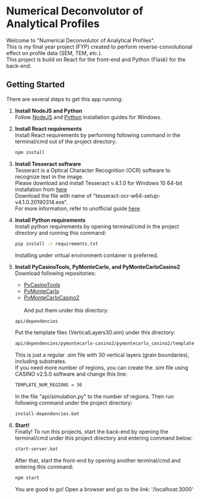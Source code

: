 # Numerical Deconvolutor of Analytical Profiles

Welcome to "Numerical Deconvolutor of Analytical Profiles".<br/>
This is my final year project (FYP) created to perform reverse-convolutional effect on profile data (SEM, TEM, etc.).<br/>
This project is build on React for the front-end and Python (Flask) for the back-end.

## Getting Started

There are several steps to get this app running:
1. **Install NodeJS and Python**<br/>
    Follow [NodeJS](https://nodejs.org/en/download/) and [Python](https://www.python.org/downloads/) installation guides for Windows.<br/>

2. **Install React requirements**<br/>
    Install React requirements by performing following command in the terminal/cmd out of the project directory:
    ```bash
    npm install
    ```

3. **Install Tesseract software**<br/>
    Tesseract is a Optical Character Recognition (OCR) software to recognize text in the image.<br/>
    Please download and install Tesseract v.4.1.0 for Windows 10 64-bit installation from [here](https://digi.bib.uni-mannheim.de/tesseract/) <br/>
    Download the file with name of "tesseract-ocr-w64-setup-v4.1.0.20190314.exe".<br/>
    For more information, refer to unofficial guide [here](https://medium.com/quantrium-tech/installing-and-using-tesseract-4-on-windows-10-4f7930313f82). <br/>

4. **Install Python requirements**<br/>
    Install python requirements by opening terminal/cmd in the project directory and running this command:
    ```bash
    pip install -r requirements.txt
    ```
    Installing under virtual environment container is preferred.<br/>

5. **Install PyCasinoTools, PyMonteCarlo, and PyMonteCarloCasino2**<br/>
    Download following repositories:
    - [PyCasinoTools](https://github.com/drix00/pycasinotools)
    - [PyMonteCarlo](https://github.com/pymontecarlo/pymontecarlo)
    - [PyMonteCarloCasino2](https://github.com/pymontecarlo/pymontecarlo-casino2)
    <br/><br/>
    And put them under this directory: <br/>
    ```bash
    api/dependencies
    ```
    Put the template files (VerticalLayers30.sim) under this directory:
    ```bash
    api/dependencies/pymontecarlo-casino2/pymontecarlo_casino2/templates
    ```
    This is just a regular .sim file with 30 vertical layers (grain boundaries), including substrates. <br/>
    If you need more number of regions, you can create the .sim file using CASINO v2.5.0 software and change this line: <br/>
    ``` bash
    TEMPLATE_NUM_REGIONS = 30
    ```
    In the file "api/simulation.py" to the number of regions.
    Then run following command under the project directory: <br/>
    ```bash
    install-dependencies.bat
    ```

6. **Start!**<br/>
    Finally! To run this projects, start the back-end by opening the terminal/cmd under this project directory and entering command below:
    ``` bash
    start-server.bat
    ```
    After that, start the front-end by opening another terminal/cmd and entering this command:
    ```bash
    npm start
    ```
    You are good to go! Open a browser and go to the link: '/localhost:3000'

